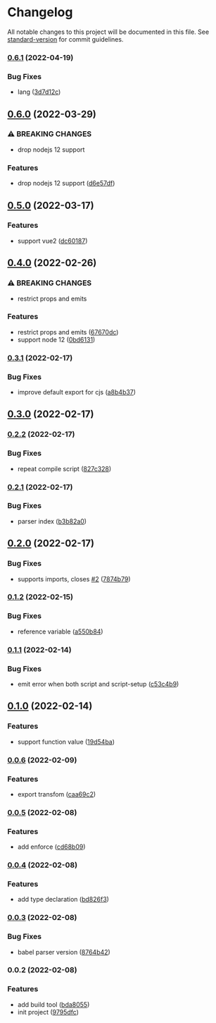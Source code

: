 # Changelog

All notable changes to this project will be documented in this file. See [standard-version](https://github.com/conventional-changelog/standard-version) for commit guidelines.

### [0.6.1](https://github.com/sxzz/unplugin-vue-macros/compare/v0.6.0...v0.6.1) (2022-04-19)


### Bug Fixes

* lang ([3d7d12c](https://github.com/sxzz/unplugin-vue-macros/commit/3d7d12c58d0447751a315fc62ae9bb03ef3544a7))

## [0.6.0](https://github.com/sxzz/unplugin-vue-macros/compare/v0.5.0...v0.6.0) (2022-03-29)


### ⚠ BREAKING CHANGES

* drop nodejs 12 support

### Features

* drop nodejs 12 support ([d6e57df](https://github.com/sxzz/unplugin-vue-macros/commit/d6e57dfdb72af7320594e94fda8d6b654b0743c7))

## [0.5.0](https://github.com/sxzz/unplugin-vue-macros/compare/v0.4.0...v0.5.0) (2022-03-17)


### Features

* support vue2 ([dc60187](https://github.com/sxzz/unplugin-vue-macros/commit/dc60187307c9a1b1414fd6ca16b67b27527b435e))

## [0.4.0](https://github.com/sxzz/unplugin-vue-macros/compare/v0.3.1...v0.4.0) (2022-02-26)


### ⚠ BREAKING CHANGES

* restrict props and emits

### Features

* restrict props and emits ([67670dc](https://github.com/sxzz/unplugin-vue-macros/commit/67670dcb83330c0125675e2b2a25de496136a639))
* support node 12 ([0bd6131](https://github.com/sxzz/unplugin-vue-macros/commit/0bd6131ff9b3be4bdd975261044b457e5ed8a943))

### [0.3.1](https://github.com/sxzz/unplugin-vue-macros/compare/v0.3.0...v0.3.1) (2022-02-17)


### Bug Fixes

* improve default export for cjs ([a8b4b37](https://github.com/sxzz/unplugin-vue-macros/commit/a8b4b37ff5d7af15878f0d636f1e2094c7409115))

## [0.3.0](https://github.com/sxzz/unplugin-vue-macros/compare/v0.2.2...v0.3.0) (2022-02-17)

### [0.2.2](https://github.com/sxzz/unplugin-vue-macros/compare/v0.2.1...v0.2.2) (2022-02-17)


### Bug Fixes

* repeat compile script ([827c328](https://github.com/sxzz/unplugin-vue-macros/commit/827c3283be81a894ab469d502b4e51b4a0df024e))

### [0.2.1](https://github.com/sxzz/unplugin-vue-macros/compare/v0.2.0...v0.2.1) (2022-02-17)


### Bug Fixes

* parser index ([b3b82a0](https://github.com/sxzz/unplugin-vue-macros/commit/b3b82a00ef70420cde94bc6332708f55ab126cef))

## [0.2.0](https://github.com/sxzz/unplugin-vue-macros/compare/v0.1.2...v0.2.0) (2022-02-17)


### Bug Fixes

* supports imports, closes [#2](https://github.com/sxzz/unplugin-vue-macros/issues/2) ([7874b79](https://github.com/sxzz/unplugin-vue-macros/commit/7874b793646cd4cac8337245067e06bc55eacb8e))

### [0.1.2](https://github.com/sxzz/unplugin-vue-macros/compare/v0.1.1...v0.1.2) (2022-02-15)


### Bug Fixes

* reference variable ([a550b84](https://github.com/sxzz/unplugin-vue-macros/commit/a550b842d025546b281863da018c0e578e164126))

### [0.1.1](https://github.com/sxzz/unplugin-vue-macros/compare/v0.1.0...v0.1.1) (2022-02-14)


### Bug Fixes

* emit error when both script and script-setup ([c53c4b9](https://github.com/sxzz/unplugin-vue-macros/commit/c53c4b95d24886ab36837015b8dfe99b3f969626))

## [0.1.0](https://github.com/sxzz/unplugin-vue-macros/compare/v0.0.6...v0.1.0) (2022-02-14)


### Features

* support function value ([19d54ba](https://github.com/sxzz/unplugin-vue-macros/commit/19d54bab6a5d678e0881354b2f5ba4c85887450a))

### [0.0.6](https://github.com/sxzz/unplugin-vue-macros/compare/v0.0.5...v0.0.6) (2022-02-09)


### Features

* export transfom ([caa69c2](https://github.com/sxzz/unplugin-vue-macros/commit/caa69c2835a65c66adc7ff5c0bf5a327a2072f40))

### [0.0.5](https://github.com/sxzz/unplugin-vue-macros/compare/v0.0.4...v0.0.5) (2022-02-08)


### Features

* add enforce ([cd68b09](https://github.com/sxzz/unplugin-vue-macros/commit/cd68b097b69211ecfcfc2bafad0cba3060c2a4d4))

### [0.0.4](https://github.com/sxzz/unplugin-vue-macros/compare/v0.0.3...v0.0.4) (2022-02-08)


### Features

* add type declaration ([bd826f3](https://github.com/sxzz/unplugin-vue-macros/commit/bd826f341c7f5ed6ea477ddb34283e50592caea4))

### [0.0.3](https://github.com/sxzz/unplugin-vue-macros/compare/v0.0.2...v0.0.3) (2022-02-08)


### Bug Fixes

* babel parser version ([8764b42](https://github.com/sxzz/unplugin-vue-macros/commit/8764b4271b16a1e3b2dd2795270c2a91497db7f4))

### 0.0.2 (2022-02-08)


### Features

* add build tool ([bda8055](https://github.com/sxzz/unplugin-vue-macros/commit/bda80553cf79bf5dbd35db41257344ede4eaf947))
* init project ([9795dfc](https://github.com/sxzz/unplugin-vue-macros/commit/9795dfcfb314091110cb63db12d85f36b60e9c30))
